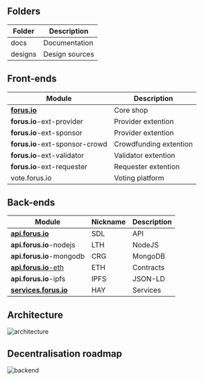 ## Folders

Folder | Description
-----|------
docs	|	Documentation
designs	|	Design sources

## Front-ends

Module | Description
-----|------
[**forus.io**](forus.io.md)	|	Core shop
**forus.io**-ext-provider	| Provider extention
**forus.io**-ext-sponsor | Provider extention
**forus.io**-ext-sponsor-crowd | Crowdfunding extention
**forus.io**-ext-validator | Validator extention
**forus.io**-ext-requester | Requester extention
vote.forus.io	 | Voting platform

## Back-ends
Module | Nickname | Description
-------|-----|------
[**api.forus.io**](api.forus.io.md)	|	SDL |	API
**api.forus.io**-nodejs	|	LTH		|	NodeJS
**api.forus.io**-mongodb |	CRG		|	MongoDB
[**api.forus.io**-eth](api.forus.io-eth.md)	|	ETH		|	Contracts
**api.forus.io**-ipfs	|	IPFS	|	JSON-LD
[**services.forus.io**](services.forus.io.md)	|	HAY		|	Services

## Architecture
![architecture](https://user-images.githubusercontent.com/30194799/38467316-b60c89f8-3b36-11e8-8047-45b8aadc5beb.png)

## Decentralisation roadmap
![backend](https://user-images.githubusercontent.com/30194799/35958479-4de215d2-0ca1-11e8-9938-d1cad797529c.png)